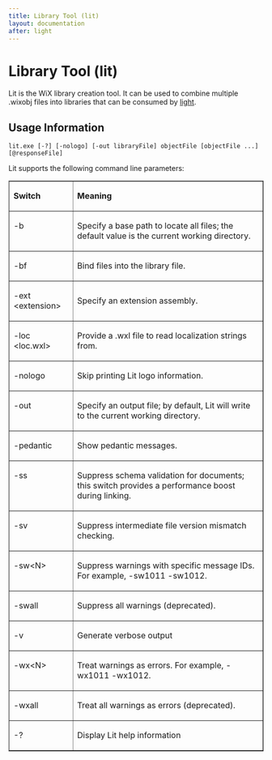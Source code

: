 ```yaml
---
title: Library Tool (lit)
layout: documentation
after: light
---
```


# Library Tool (lit)

Lit is the WiX library creation tool. It can be used to combine multiple .wixobj files into libraries that can be consumed by [light](light.md).

## Usage Information

    lit.exe [-?] [-nologo] [-out libraryFile] objectFile [objectFile ...] [@responseFile]

Lit supports the following command line parameters:

<table border="1" cellspacing="0" cellpadding="2" class="style1">
  <tr>
    <td valign="top">
      <p><b>Switch</b></p>
    </td>
    <td valign="top">
      <p><b>Meaning</b></p>
    </td>
  </tr>
  <tr>
    <td valign="top">
      <p>-b</p>
    </td>
    <td>
      <p>Specify a base path to locate all files; the default value is the current working directory.</p>
    </td>
  </tr>
  <tr>
    <td valign="top">
      <p>-bf</p>
    </td>
    <td>
      <p>Bind files into the library file.</p>
    </td>
  </tr>
  <tr>
    <td valign="top">
      <p>-ext &lt;extension&gt;</p>
    </td>
    <td>
      <p>Specify an extension assembly.</p>
    </td>
  </tr>
  <tr>
    <td valign="top">
      <p>-loc &lt;loc.wxl&gt;</p>
    </td>
    <td>
      <p>Provide a .wxl file to read localization strings from.</p>
    </td>
  </tr>
  <tr>
    <td valign="top">
      <p>-nologo</p>
    </td>
    <td>
      <p>Skip printing Lit logo information.</p>
    </td>
  </tr>
  <tr>
    <td valign="top">
      <p>-out</p>
    </td>
    <td>
      <p>Specify an output file; by default, Lit will write to the current working directory.</p>
    </td>
  </tr>
  <tr>
    <td valign="top">
      <p>-pedantic</p>
    </td>
    <td>
      <p>Show pedantic messages.</p>
    </td>
  </tr>
  <tr>
    <td valign="top">
      <p>-ss</p>
    </td>
    <td>
      <p>Suppress schema validation for documents; this switch provides a performance boost during linking.</p>
    </td>
  </tr>
  <tr>
    <td valign="top">
      <p>-sv</p>
    </td>
    <td>
      <p>Suppress intermediate file version mismatch checking. </p>
    </td>
  </tr>
  <tr>
    <td valign="top">
      <p>-sw&lt;N&gt;</p>
    </td>
    <td>
      <p>Suppress warnings with specific message IDs. For example, -sw1011 -sw1012.</p>
    </td>
  </tr>
  <tr>
    <td valign="top">
      <p>-swall</p>
    </td>
    <td>
      <p>Suppress all warnings (deprecated). </p>
    </td>
  </tr>
  <tr>
    <td valign="top">
      <p>-v</p>
    </td>
    <td>
      <p>Generate verbose output</p>
    </td>
  </tr>
  <tr>
    <td valign="top">
      <p>-wx&lt;N&gt;</p>
    </td>
    <td>
      <p>Treat warnings as errors. For example, -wx1011 -wx1012.</p>
    </td>
  </tr>
  <tr>
    <td valign="top">
      <p>-wxall</p>
    </td>
     <td>
      <p>Treat all warnings as errors (deprecated). </p>
    </td>
  </tr>
  <tr>
    <td valign="top">
      <p>-?</p>
    </td>
    <td>
      <p>Display Lit help information</p>
    </td>
  </tr>
</table>
